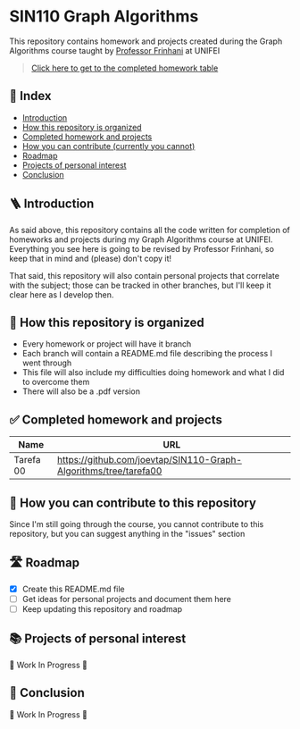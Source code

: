 # SIN110 Graph Algorithms
This repository contains homework and projects created during the Graph Algorithms course taught by [Professor Frinhani](http://lattes.cnpq.br/4014098839714534) at UNIFEI

> [Click here to get to the completed homework table](#-completed-homework-and-projects)

## 📃 Index
- [Introduction](#-introduction)
- [How this repository is organized](#-how-this-repository-is-organized)
- [Completed homework and projects](#-completed-homework-and-projects)
- [How you can contribute (currently you cannot)](#-how-this-repository-is-organized)
- [Roadmap](#%EF%B8%8F-roadmap)
- [Projects of personal interest](#-projects-of-personal-interest)
- [Conclusion](#-conclusion)

## 🪜 Introduction

As said above, this repository contains all the code written for completion of homeworks and projects during my Graph Algorithms course at UNIFEI. Everything you see here is going to be revised by Professor Frinhani, so keep that in mind and (please) don't copy it!  

That said, this repository will also contain personal projects that correlate with the subject; those can be tracked in other branches, but I'll keep it clear here as I develop then.

## 📌 How this repository is organized

- Every homework or project will have it branch
- Each branch will contain a README.md file describing the process I went through
- This file will also include my difficulties doing homework and what I did to overcome them
- There will also be a .pdf version

## ✅ Completed homework and projects

|Name|URL|
|---|---|
|Tarefa 00|https://github.com/joevtap/SIN110-Graph-Algorithms/tree/tarefa00|

## 🤝 How you can contribute to this repository

Since I'm still going through the course, you cannot contribute to this repository, but you can suggest anything in the "issues" section

## 🛣️ Roadmap

- [X] Create this README.md file
- [ ] Get ideas for personal projects and document them here
- [ ] Keep updating this repository and roadmap

## 📚 Projects of personal interest

🚧 Work In Progress 🚧

## 🏁 Conclusion

🚧 Work In Progress 🚧
